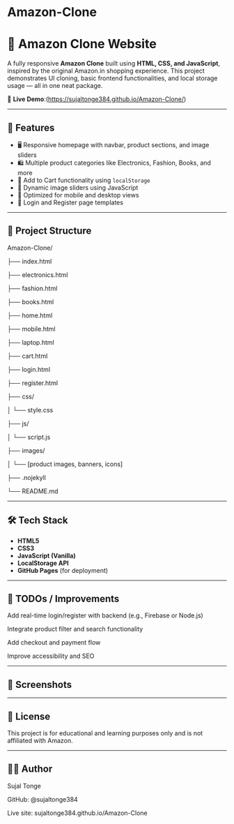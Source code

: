 # Amazon-Clone

# 🛒 Amazon Clone Website

A fully responsive **Amazon Clone** built using **HTML, CSS, and JavaScript**, inspired by the original Amazon.in shopping experience. This project demonstrates UI cloning, basic frontend functionalities, and local storage usage — all in one neat package.

🔗 **Live Demo**:(https://sujaltonge384.github.io/Amazon-Clone/)

---

## 📌 Features

- 🖥️ Responsive homepage with navbar, product sections, and image sliders
- 🛍️ Multiple product categories like Electronics, Fashion, Books, and more
- 🛒 Add to Cart functionality using `localStorage`
- 🔄 Dynamic image sliders using JavaScript
- 📱 Optimized for mobile and desktop views
- 🔐 Login and Register page templates

---

## 📁 Project Structure

Amazon-Clone/

├── index.html

├── electronics.html

├── fashion.html

├── books.html

├── home.html

├── mobile.html

├── laptop.html

├── cart.html

├── login.html

├── register.html

├── css/

│ └── style.css

├── js/

│ └── script.js

├── images/

│ └── [product images, banners, icons]

├── .nojekyll

└── README.md


---

## 🛠️ Tech Stack

- **HTML5**
- **CSS3**
- **JavaScript (Vanilla)**
- **LocalStorage API**
- **GitHub Pages** (for deployment)

---

## 📌 TODOs / Improvements
 Add real-time login/register with backend (e.g., Firebase or Node.js)

 Integrate product filter and search functionality

 Add checkout and payment flow

 Improve accessibility and SEO

 ---

## 📸 Screenshots

 ---

## 📄 License
This project is for educational and learning purposes only and is not affiliated with Amazon.

---

## 🙋‍♂️ Author
Sujal Tonge

GitHub: @sujaltonge384

Live site: sujaltonge384.github.io/Amazon-Clone

